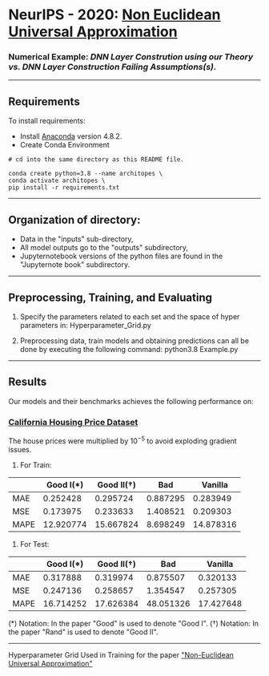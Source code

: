 # NeurIPS - 2020: [Non Euclidean Universal Approximation](https://arxiv.org/abs/2006.02341)
### Numerical Example: *DNN Layer Constrution using our Theory vs. DNN Layer Construction Failing Assumptions(s).*

---

## Requirements

To install requirements:
*  Install [Anaconda](https://www.anaconda.com/products/individual)  version 4.8.2.
* Create Conda Environment
``` pyhton
# cd into the same directory as this README file.

conda create python=3.8 --name architopes \
conda activate architopes \
pip install -r requirements.txt
```
---

## Organization of directory:
 - Data in the "inputs" sub-directory,
 - All model outputs go to the "outputs" subdirectory,
 - Jupyternotebook versions of the python files are found in the "Jupyternote book" subdirectory.  

---

## Preprocessing, Training, and Evaluating
1. Specify the parameters related to each set and the space of hyper parameters in: Hyperparameter_Grid.py 

2. Preprocessing data, train models and obtaining predictions can all be done by executing the following command:
python3.8 Example.py

---

## Results

Our models and their benchmarks achieves the following performance on:

### [California Housing Price Dataset](https://github.com/ageron/handson-ml/tree/master/datasets/housing)

The house prices were multiplied by $10^{-5}$ to avoid exploding gradient issues.

1. For Train:

|    |  Good I(*) | Good II(†) |     Bad  | Vanilla   |
|--- |------------| ---------- |--------- |---------- |
|MAE  |  0.252428  |  0.295724   | 0.887295  |  0.283949  |
|MSE  |  0.173975  |  0.233633   | 1.408521  |  0.209303  |
|MAPE | 12.920774  | 15.667824   | 8.698249  | 14.878316  |

1. For Test:


|    |  Good I(*) | Good II(†) |     Bad  | Vanilla   |
|--- |------------| ---------- |--------- |---------- |
| MAE    | 0.317888   | 0.319974   | 0.875507   | 0.320133 |
| MSE    | 0.247136   | 0.258657   | 1.354547   | 0.257305 |
| MAPE  | 16.714252  | 17.626384  | 48.051326  | 17.427648 |



(*) Notation: In the paper "Good" is used to denote "Good I".
(†) Notation: In the paper "Rand" is used to denote "Good II".

---
Hyperparameter Grid Used in Training for the paper ["Non-Euclidean Universal Approximation"](https://arxiv.org/abs/2006.02341)
